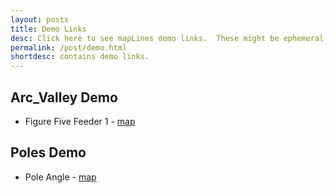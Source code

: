 ```yaml
---
layout: posts
title: Demo Links
desc: Click here to see mapLines demo links.  These might be ephemeral and change often.
permalink: /post/demo.html
shortdesc: contains demo links.
---
```


Arc_Valley Demo
---------------
* Figure Five Feeder 1 - [map](/coop/arc_valley/sfig_five_f1.html)

Poles Demo
----------
* Pole Angle - [map](/coop/demo/pole_angle_1.html)


